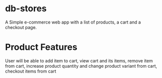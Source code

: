 # db-stores
A Simple e-commerce web app with a list of products, a cart and a checkout page.

# Product Features
User will be able to add item to cart, view cart and its items, remove item from cart, increase product quantity and change product variant from cart, checkout items from cart
